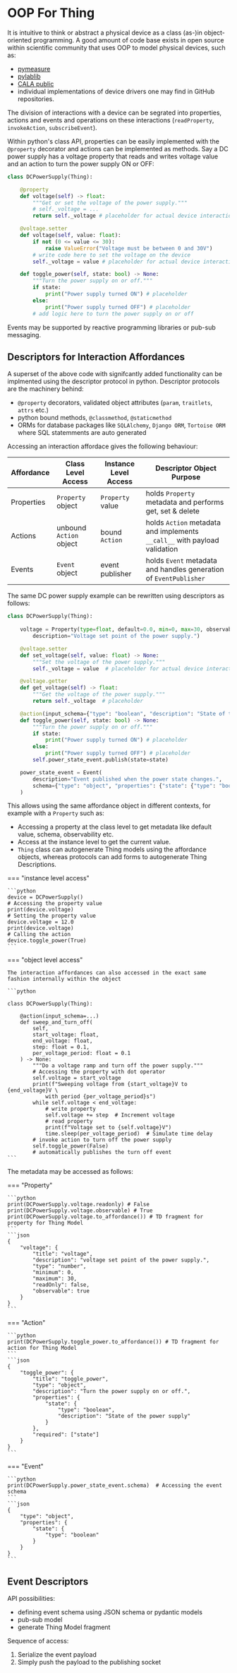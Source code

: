 # OOP For Thing

It is intuitive to think or abstract a physical device as a class (as-)in object-oriented programming. A good amount of code base exists in open source within scientific community that uses OOP to model physical devices, such as:

- [pymeasure](https://github.com/pymeasure/pymeasure)
- [pylablib](https://github.com/AlexShkarin/pyLabLib)
- [CALA public](https://gitlab.lrz.de/cala-public)
- individual implementations of device drivers one may find in GitHub repositories.

The division of interactions with a device can be segrated into properties, actions and events and operations on these interactions (`readProperty`, `invokeAction`, `subscribeEvent`). 

Within python's class API, properties can be easily implemented with the `@property` decorator and actions can be implemented as methods. Say a DC power supply has a voltage property that reads and writes voltage value and an action to turn the power supply ON or OFF:

```python
class DCPowerSupply(Thing):

    @property
    def voltage(self) -> float:
        """Get or set the voltage of the power supply."""
        # self._voltage = ...
        return self._voltage # placeholder for actual device interaction

    @voltage.setter
    def voltage(self, value: float):
        if not (0 <= value <= 30):
            raise ValueError("Voltage must be between 0 and 30V")
        # write code here to set the voltage on the device
        self._voltage = value # placeholder for actual device interaction

    def toggle_power(self, state: bool) -> None:
        """Turn the power supply on or off."""
        if state:
            print("Power supply turned ON") # placeholder
        else:
            print("Power supply turned OFF") # placeholder
        # add logic here to turn the power supply on or off
```

Events may be supported by reactive programming libraries or pub-sub messaging.

## Descriptors for Interaction Affordances

A superset of the above code with signifcantly added functionality can be implmented using the descriptor protocol in python. Descriptor protocols are the machinery behind:

- `@property` decorators, validated object attributes (`param`, `traitlets`, `attrs` etc.)
- python bound methods, `@classmethod`, `@staticmethod`
- ORMs for database packages like `SQLAlchemy`, `Django ORM`, `Tortoise ORM` where SQL statemments are auto generated

Accessing an interaction affordace gives the following behaviour:

| Affordance | Class Level Access      | Instance Level Access | Descriptor Object Purpose                              |
|------------|-------------------------|-----------------------|--------------------------------------------------------|
| Properties | `Property` object       | `Property` value      | holds `Property` metadata and performs get, set & delete |
| Actions    | unbound `Action` object | bound `Action`        | holds `Action` metadata and implements `__call__` with payload validation |
| Events     | `Event` object          | event publisher       | holds `Event` metadata and handles generation of `EventPublisher` |

The same DC power supply example can be rewritten using descriptors as follows:

```python
class DCPowerSupply(Thing):
    
    voltage = Property(type=float, default=0.0, min=0, max=30, observable=True,
        description="Voltage set point of the power supply.")

    @voltage.setter
    def set_voltage(self, value: float) -> None:
        """Set the voltage of the power supply."""
        self._voltage = value  # placeholder for actual device interaction

    @voltage.getter
    def get_voltage(self) -> float:
        """Get the voltage of the power supply."""
        return self._voltage  # placeholder

    @action(input_schema={"type": "boolean", "description": "State of the power supply"})
    def toggle_power(self, state: bool) -> None:
        """Turn the power supply on or off."""
        if state:
            print("Power supply turned ON") # placeholder
        else:
            print("Power supply turned OFF") # placeholder
        self.power_state_event.publish(state=state)

    power_state_event = Event(
        description="Event published when the power state changes.",
        schema={"type": "object", "properties": {"state": {"type": "boolean"}}}
    )
```

This allows using the same affordance object in different contexts, for example with a `Property` such as:

- Accessing a property at the class level to get metadata like default value, schema, observability etc.
- Access at the instance level to get the current value.
- `Thing` class can autogenerate Thing models using the affordance objects, whereas protocols can add forms to autogenerate Thing Descriptions.


=== "instance level access"

    ```python
    device = DCPowerSupply()
    # Accessing the property value
    print(device.voltage)  
    # Setting the property value
    device.voltage = 12.0  
    print(device.voltage)  
    # Calling the action
    device.toggle_power(True)  
    ```

=== "object level access"

    The interaction affordances can also accessed in the exact same fashion internally within the object

    ```python

    class DCPowerSupply(Thing):

        @action(input_schema=...)
        def sweep_and_turn_off(
            self, 
            start_voltage: float,
            end_voltage: float,
            step: float = 0.1,
            per_voltage_period: float = 0.1
        ) -> None:
            """Do a voltage ramp and turn off the power supply."""
            # Accessing the property with dot operator
            self.voltage = start_voltage  
            print(f"Sweeping voltage from {start_voltage}V to {end_voltage}V \
                with period {per_voltage_period}s")
            while self.voltage < end_voltage:
                # write property 
                self.voltage += step  # Increment voltage
                # read property
                print(f"Voltage set to {self.voltage}V")
                time.sleep(per_voltage_period)  # Simulate time delay
            # invoke action to turn off the power supply
            self.toggle_power(False)  
            # automatically publishes the turn off event
    ```


The metadata may be accessed as follows:

=== "Property"

    ```python
    print(DCPowerSupply.voltage.readonly) # False
    print(DCPowerSupply.voltage.observable) # True
    print(DCPowerSupply.voltage.to_affordance()) # TD fragment for property for Thing Model
    ```
    ```json
    {
        "voltage": {
            "title": "voltage",
            "description": "voltage set point of the power supply.",
            "type": "number",
            "minimum": 0,
            "maximum": 30,
            "readOnly": false,
            "observable": true
        }
    }
    ```

=== "Action"

    ```python
    print(DCPowerSupply.toggle_power.to_affordance()) # TD fragment for action for Thing Model
    ```
    ```json
    {
        "toggle_power": {
            "title": "toggle_power",
            "type": "object",
            "description": "Turn the power supply on or off.",
            "properties": {
                "state": {
                    "type": "boolean",
                    "description": "State of the power supply"
                }
            },
            "required": ["state"]
        }
    }
    ```

=== "Event"

    ```python
    print(DCPowerSupply.power_state_event.schema)  # Accessing the event schema
    ```
    ```json
    {
        "type": "object",
        "properties": {
            "state": {
                "type": "boolean"
            }
        }
    }
    ```
  
## Event Descriptors

API possibilities:

- defining event schema using JSON schema or pydantic models
- pub-sub model
- generate Thing Model fragment

Sequence of access:

1. Serialize the event payload
2. Simply push the payload to the publishing socket











